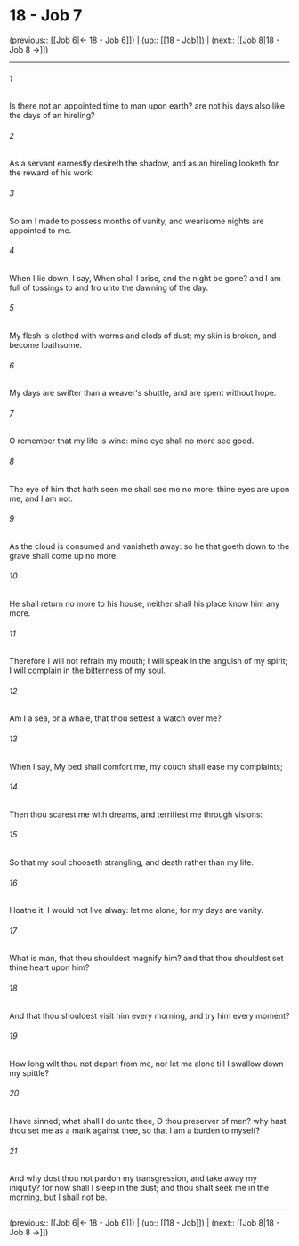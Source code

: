 # 18 - Job 7

(previous:: [[Job 6|← 18 - Job 6]]) | (up:: [[18 - Job]]) | (next:: [[Job 8|18 - Job 8 →]])

***


###### 1 
Is there not an appointed time to man upon earth? are not his days also like the days of an hireling? 

###### 2 
As a servant earnestly desireth the shadow, and as an hireling looketh for the reward of his work: 

###### 3 
So am I made to possess months of vanity, and wearisome nights are appointed to me. 

###### 4 
When I lie down, I say, When shall I arise, and the night be gone? and I am full of tossings to and fro unto the dawning of the day. 

###### 5 
My flesh is clothed with worms and clods of dust; my skin is broken, and become loathsome. 

###### 6 
My days are swifter than a weaver's shuttle, and are spent without hope. 

###### 7 
O remember that my life is wind: mine eye shall no more see good. 

###### 8 
The eye of him that hath seen me shall see me no more: thine eyes are upon me, and I am not. 

###### 9 
As the cloud is consumed and vanisheth away: so he that goeth down to the grave shall come up no more. 

###### 10 
He shall return no more to his house, neither shall his place know him any more. 

###### 11 
Therefore I will not refrain my mouth; I will speak in the anguish of my spirit; I will complain in the bitterness of my soul. 

###### 12 
Am I a sea, or a whale, that thou settest a watch over me? 

###### 13 
When I say, My bed shall comfort me, my couch shall ease my complaints; 

###### 14 
Then thou scarest me with dreams, and terrifiest me through visions: 

###### 15 
So that my soul chooseth strangling, and death rather than my life. 

###### 16 
I loathe it; I would not live alway: let me alone; for my days are vanity. 

###### 17 
What is man, that thou shouldest magnify him? and that thou shouldest set thine heart upon him? 

###### 18 
And that thou shouldest visit him every morning, and try him every moment? 

###### 19 
How long wilt thou not depart from me, nor let me alone till I swallow down my spittle? 

###### 20 
I have sinned; what shall I do unto thee, O thou preserver of men? why hast thou set me as a mark against thee, so that I am a burden to myself? 

###### 21 
And why dost thou not pardon my transgression, and take away my iniquity? for now shall I sleep in the dust; and thou shalt seek me in the morning, but I shall not be.

***

(previous:: [[Job 6|← 18 - Job 6]]) | (up:: [[18 - Job]]) | (next:: [[Job 8|18 - Job 8 →]])
